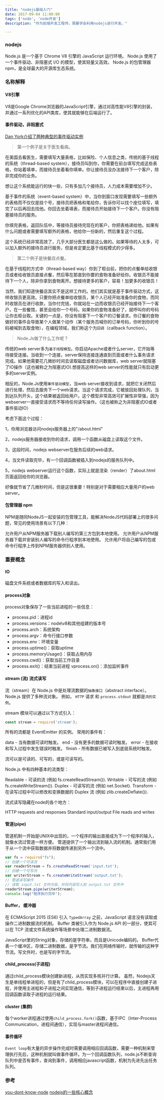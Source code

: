 ```yaml
---
title: "nodejs基础入门"
date: 2017-09-04 11:00:00
tags: ['node', 'node开发']
description: "作为前端开发工程师，需要学会利用nodejs进行开发。"

---
```


### nodejs
Node.js 是一个基于 Chrome V8 引擎的 JavaScript 运行环境。
Node.js 使用了一个事件驱动、非阻塞式 I/O 的模型，使其轻量又高效。
Node.js 的包管理器 npm，是全球最大的开源库生态系统。

### 名称解释
#### V8引擎
V8是Google Chrome浏览器的JavaScript引擎，通过对高性能V8引擎的封装，并通过一系列优化的API类库，使其就能够在后端运行了。

#### 事件驱动，非阻塞式
[Dan York介绍了两种典型的事件驱动实例](http://code.danyork.com/2011/01/25/node-js-doctors-offices-and-fast-food-restaurants-understanding-event-driven-programming/)

> 第一个例子是关于医生看病。

在美国去看医生，需要填写大量表格，比如保险、个人信息之类，传统的基于线程的系统（thread-based system），接待员叫到你，你需要在前台填写完成这些表格，你站着填单，而接待员坐着看你填单。你让接待员没办法接待下一个客户，除非完成你的业务。

想让这个系统能运行的快一些，只有多加几个接待员，人力成本需要增加不少。

基于事件的系统（event-based system）中，当你到窗口发现需要填写一些额外的表格而不仅仅是挂个号，接待员把表格和笔给你，告诉你可以找个座位填写，填完了以后再回去找他。你回去坐着填表，而接待员开始接待下一个客户。你没有阻塞接待员的服务。

你填完表格，返回队伍中，等接待员接待完现在的客户，你把表格递给他。如果有什么问题或者需要填写额外的表格，他给你一份新的，然后重复这个过程。

这个系统已经非常高效了，几乎大部分医生都是这么做的。如果等待的人太多，可以加入额外的接待员进行服务，但是肯定要比基于线程模式的少得多。

> 第二个例子是快餐店点餐。

在基于线程的方式中（thread-based way）你到了柜台前，把你的点餐单给收银员或者给收银员直接点餐，然后等在那直到你要的食物准备好给你。收银员不能接待下一个人，除非你拿到食物离开。想接待更多的客户，容易！加更多的收银员！

当然，我们知道快餐店其实不是这样工作的。他们其实就是基于事件驱动方式，这样收银员更高效。只要你把点餐单给收银员，某个人已经开始准备你的食物，而同时收银员在进行收款，当你付完钱，你就站在一边而收银员已经开始接待下一个客户。在一些餐馆，甚至会给你一个号码，如果你的食物准备好了，就呼叫你的号码让你去柜台取。关键的一点是，你没有阻塞下一个客户的订餐请求。你订餐的食物做好的事件会导致某个人做某个动作（某个服务员喊你的订单号码，你听到你的号码被喊到去取食物），在编程领域，我们称这个为`回调`（callback function）。

> Node.Js做了什么工作呢？

传统的web server多为`基于线程模型`。你启动Apache或者什么server，它开始等待接受连接。当收到一个连接，server保持连接连通直到页面或者什么事务请求完成。如果他需要花几微妙时间去读取磁盘或者访问数据库，web server就阻塞了IO操作（这也被称之为阻塞式IO).想提高这样的web server的性能就只有启动更多的server实例。

相反的，Node.Js使用`事件驱动模型`，当web server接收到请求，就把它关闭然后进行处理，然后去服务下一个web请求。当这个请求完成，它被放回处理队列，当到达队列开头，这个结果被返回给用户。这个模型非常高效可扩展性非常强，因为webserver一直接受请求而不等待任何读写操作。（这也被称之为非阻塞式IO或者事件驱动IO）

考虑下面这个过程：

1，你用浏览器访问nodejs服务器上的"/about.html"

2，nodejs服务器接收到你的请求，调用一个函数从磁盘上读取这个文件。

3，这段时间，nodejs webserver在服务后续的web请求。

4，当文件读取完毕，有一个回调函数被插入到nodejs的服务队列中。

5，nodejs webserver运行这个函数，实际上就是渲染（render）了about.html页面返回给你的浏览器。

好像就节省了几微秒时间，但是这很重要！特别是对于需要相应大量用户的web server。

#### 包管理器 npm
NPM是随同NodeJS一起安装的包管理工具，能解决NodeJS代码部署上的很多问题，常见的使用场景有以下几种：

允许用户从NPM服务器下载别人编写的第三方包到本地使用。
允许用户从NPM服务器下载并安装别人编写的命令行程序到本地使用。
允许用户将自己编写的包或命令行程序上传到NPM服务器供别人使用。


### 重要概念
#### IO
磁盘文件系统或者数据库的写入和读出。

#### process对象
process对象保存了一些当前进程的一些信息：

+ process.pid：进程id
+ process.versions：node\v8和其他组建的版本号
+ process.arch：系统架构
+ process.argv：命令行接口参数
+ process.env：环境变量
+ process.uptime()：获取uptime
+ process.memoryUsage()：获取占用内存
+ process.cwd()：获取当前工作目录
+ process.exit()：结束当前进程
vprocess.on()：添加监听事件

#### stream (流) 流式读写
流（stream）在 Node.js 中是处理流数据的`抽象接口`（abstract interface）。
Node.js 提供了多种流对象。 例如， `HTTP` 请求 和 `process.stdout` 就都是`流的实例`。

stream 模块可以通过以下方式引入：

```js
const stream = require('stream');
```

所有的流都是 EventEmitter 的实例。
常用的事件有：

data - 当有数据可读时触发。
end - 没有更多的数据可读时触发。
error - 在接收和写入过程中发生错误时触发。
finish - 所有数据已被写入到底层系统时触发。

流可以是可读的、可写的，或是可读写的。

Node.js 中有四种基本的流类型：

Readable - 可读的流 (例如 fs.createReadStream()).
Writable - 可写的流 (例如 fs.createWriteStream()).
Duplex - 可读写的流 (例如 net.Socket).
Transform - 在读写过程中可以修改和变换数据的 Duplex 流 (例如 zlib.createDeflate()).

流式读写隐藏在node的各个地方：

HTTP requests and responses
Standard input/output
File reads and writes


#### 管道(pipe)
管道机制一开始是UNIX中出现的，一个程序的输出直接成为下一个程序的输入，就像水流过管道一样方便。
管道提供了一个输出流到输入流的机制。通常我们用于从一个流中获取数据并将数据传递到另外一个流中。

```js
var fs = require("fs");
// 创建一个可读流
var readerStream = fs.createReadStream('input.txt');
// 创建一个可写流
var writerStream = fs.createWriteStream('output.txt');
// 管道读写操作
// 读取 input.txt 文件内容，并将内容写入到 output.txt 文件中
readerStream.pipe(writerStream);
console.log("程序执行完毕");
```


#### Buffer， 缓冲器
在 ECMAScript 2015 (ES6) 引入 `TypedArray` 之前，JavaScript 语言没有读取或操作二进制数据流的机制。 Buffer 类被引入作为 Node.js API 的一部分，使其可以在 TCP 流或文件系统操作等场景中处理二进制数据流。

JavaScript里的String对象，存储的是字符串，而且是Unicode编码的。
Buffer代表一个缓冲区，存储二进制数据，是字节流。我们在网络传输时，就传输的这种字节流。写文件时，也是写的字节流。

#### child_process(子进程)
通过child_process模块创建新进程，从而实现多核并行计算。
虽然，Nodejs天生是单线程单进程的，但是有了child_process模块，可以在程序中直接创建子进程，并使用主进程和子进程之间实现通信，等到子进程运行结束以后，主进程再用回调函数读取子进程的运行结果。

#### cluster (集群)
每个worker进程通过使用`child_process.fork()`函数，基于IPC（Inter-Process Communication，进程间通信），实现与master进程间通信。

#### 事件循环
`Event loop`有大量的异步操作完成时需要调用相应回调函数，需要一种机制来管理执行先后，这种机制就叫做事件循环。为一个回调函数队列，node.js不断查询队列中是否有事件，查询到事件，调用相应javascript函数，机制为先进先出任务队列。

### 参考
[you-dont-know-node](https://webapplog.com/you-dont-know-node/)
[nodejs的一些核心概念](https://blog.csdn.net/bdss58/article/details/51429105)


